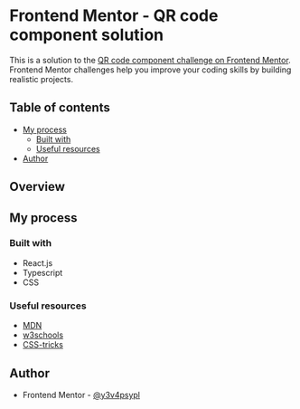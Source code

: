 # Frontend Mentor - QR code component solution

This is a solution to the [QR code component challenge on Frontend Mentor](https://www.frontendmentor.io/challenges/qr-code-component-iux_sIO_H). Frontend Mentor challenges help you improve your coding skills by building realistic projects. 

## Table of contents

- [My process](#my-process)
  - [Built with](#built-with)
  - [Useful resources](#useful-resources)
- [Author](#author)

## Overview

## My process

### Built with

- React.js
- Typescript
- CSS

### Useful resources

- [MDN](https://developer.mozilla.org/)
- [w3schools](https://www.w3schools.com)
- [CSS-tricks](https://css-tricks.com/snippets/css/a-guide-to-flexbox/)

## Author

- Frontend Mentor - [@y3v4psypl](https://www.frontendmentor.io/profile/y3v4psypl)
